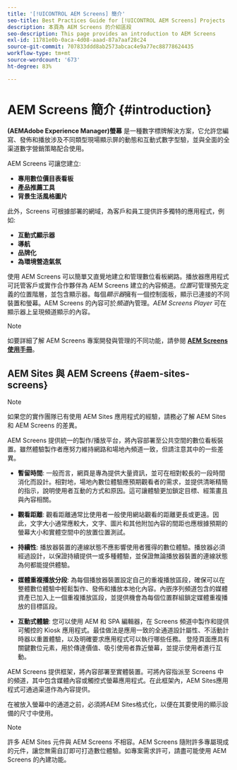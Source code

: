 ```yaml
---
title: '[!UICONTROL AEM Screens] 簡介'
seo-title: Best Practices Guide for [!UICONTROL AEM Screens] Projects
description: 本頁為 AEM Screens 的介紹區段
seo-description: This page provides an introduction to AEM Screens
exl-id: 11781e0b-0aca-4d08-aaad-87a7aaf28c24
source-git-commit: 707833ddd8ab2573abcac4e9a77ec88778624435
workflow-type: tm+mt
source-wordcount: '673'
ht-degree: 83%

---
```


# AEM Screens 簡介 {#introduction}

**(AEMAdobe Experience Manager)螢幕** 是一種數字標牌解決方案，它允許您編寫、發佈和播放涉及不同類型現場顯示屏的動態和互動式數字型驗，並與全面的全渠道數字營銷策略配合使用。

AEM Screens 可讓您建立:

* **專用數位價目表看板**
* **產品推薦工具**
* **背景生活風格圖片**

此外，Screens 可根據部署的網域，為客戶和員工提供許多獨特的應用程式，例如:

* **互動式顯示器**
* **導航**
* **品牌化**
* **為環境營造氣氛**

使用 AEM Screens 可以簡單又直覺地建立和管理數位看板網路。播放器應用程式可託管客戶或實作合作夥伴為 AEM Screens 建立的內容頻道。*位置*&#x200B;可管理預先定義的位置階層，並包含顯示器。每個&#x200B;*顯示器*&#x200B;擁有一個控制面板，顯示已連接的不同裝置和螢幕。AEM Screens 的內容可於&#x200B;*頻道*&#x200B;內管理。*AEM Screens Player* 可在顯示器上呈現頻道顯示的內容。



>[!NOTE]
>
>如要詳細了解 AEM Screens 專案開發與管理的不同功能，請參閱 **[AEM Screens 使用手冊](https://helpx.adobe.com/tw/experience-manager/6-5/screens/user-guide.html)**。

## AEM Sites 與 AEM Screens {#aem-sites-screens}

>[!NOTE]
>
>如果您的實作團隊已有使用 AEM Sites 應用程式的經驗，請務必了解 AEM Sites 和 AEM Screens 的差異。

AEM Screens 提供統一的製作/播放平台，將內容部署至公共空間的數位看板裝置。雖然體驗製作者應努力維持網路和場地內頻道一致，但請注意其中的一些差異。

* **暫留時間**: 一般而言，網頁是專為提供大量資訊，並可在相對較長的一段時間消化而設計。相對地，場地內數位體驗應預期觀看者的需求，並提供清晰精簡的指示，說明使用者互動的方式和原因。這可讓體驗更加鎖定目標、經策畫且與內容相關。

* **觀看距離**: 觀看距離通常比使用者一般使用網站觀看的距離更長或更遠。因此，文字大小通常應較大，文字、圖片和其他附加內容的間距也應根據預期的螢幕大小和實體空間中的放置位置測試。

* **持續性**: 播放器裝置的連線狀態不應影響使用者獲得的數位體驗。播放器必須經過設計，以保證持續提供一或多種體驗，並保證無論播放器裝置的連線狀態為何都能提供體驗。

* **媒體重複播放分段**: 為每個播放器裝置設定自己的重複播放區段，確保可以在整體數位體驗中輕鬆製作、發佈和播放本地化內容。內嵌序列頻道包含的媒體資產已加入上一個重複播放區段，並提供機會為每個位置群組鎖定媒體重複播放的目標區段。

* **互動式體驗**: 您可以使用 AEM 和 SPA 編輯器，在 Screens 頻道中製作和提供可觸控的 Kiosk 應用程式。最佳做法是應用一致的全通道設計屬性、不活動計時器以重置體驗，以及明確要求應用程式可以執行哪些任務。 登陸頁面應具有關鍵數位元素，用於傳達價值、吸引使用者靠近螢幕，並提示使用者進行互動。

AEM Screens 提供框架，將內容部署至實體裝置。可將內容指派至 Screens 中的頻道，其中包含媒體內容或觸控式螢幕應用程式。在此框架內，AEM Sites應用程式可通過渠道作為內容提供。

在被放入螢幕中的通道之前，必須將AEM Sites格式化，以便在其要使用的顯示設備的尺寸中使用。

>[!NOTE]
>許多 AEM Sites 元件與 AEM Screens 不相容。AEM Screens 隨附許多專屬現成的元件，讓您無需自訂即可打造數位體驗。如專案需求許可，請盡可能使用 AEM Screens 的內建功能。
